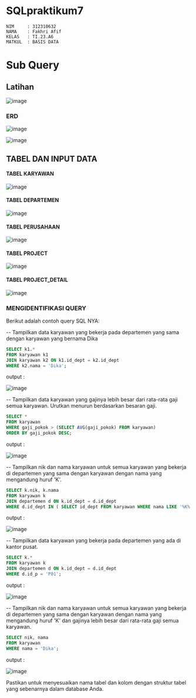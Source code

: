 # SQLpraktikum7
```
NIM     : 312310632
NAMA    : Fakhri Afif 
KELAS   : TI.23.A6
MATKUL  : BASIS DATA
```


# Sub Query
## Latihan

![image](ss/ss1.png)

### ERD

![image](ss/ss7.png)


![image](ss/ss8.png)


## TABEL DAN INPUT DATA

#### TABEL KARYAWAN
![image](ss/ss3.png)

#### TABEL DEPARTEMEN
![image](ss/ss2.png)

#### TABEL PERUSAHAAN
![image](ss/ss4.png)

#### TABEL PROJECT
![image](ss/ss5.png)

#### TABEL PROJECT_DETAIL
![image](ss/ss6.png)

### MENGIDENTIFIKASI QUERY

Berikut adalah contoh query SQL NYA:


-- Tampilkan data karyawan yang bekerja pada departemen yang sama dengan karyawan yang bernama Dika
```sql
SELECT k1.*
FROM karyawan k1
JOIN karyawan k2 ON k1.id_dept = k2.id_dept
WHERE k2.nama = 'Dika';
```

output :


![image](ss/ss9.png)


-- Tampilkan data karyawan yang gajinya lebih besar dari rata-rata gaji semua karyawan. Urutkan menurun berdasarkan besaran gaji.
```sql
SELECT *
FROM karyawan
WHERE gaji_pokok > (SELECT AVG(gaji_pokok) FROM karyawan)
ORDER BY gaji_pokok DESC;
```

output :


![image](ss/ss10.png)



-- Tampilkan nik dan nama karyawan untuk semua karyawan yang bekerja di departemen yang sama dengan karyawan dengan nama yang mengandung huruf 'K'.
```sql
SELECT k.nik, k.nama
FROM karyawan k
JOIN departemen d ON k.id_dept = d.id_dept
WHERE d.id_dept IN ( SELECT id_dept FROM karyawan WHERE nama LIKE '%K%' );
```

output :


![image](ss/ss11.png)



-- Tampilkan data karyawan yang bekerja pada departemen yang ada di kantor pusat.
```sql
SELECT k.*
FROM karyawan k
JOIN departemen d ON k.id_dept = d.id_dept
WHERE d.id_p = 'P01';
```

output :


![image](ss/ss12.png)


-- Tampilkan nik dan nama karyawan untuk semua karyawan yang bekerja di departemen yang sama dengan karyawan dengan nama yang mengandung huruf 'K' dan gajinya lebih besar dari rata-rata gaji semua karyawan.
```sql
SELECT nik, nama
FROM karyawan 
WHERE nama = 'Dika';
```


output :


![image](ss/ss13.png)



Pastikan untuk menyesuaikan nama tabel dan kolom dengan struktur tabel yang sebenarnya dalam database Anda.
